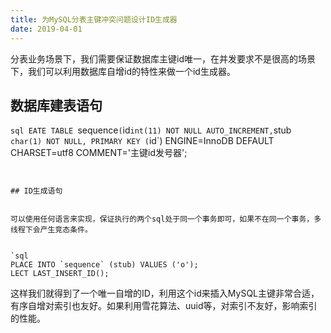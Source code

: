 ```yaml
---
title: 为MySQL分表主键冲突问题设计ID生成器
date: 2019-04-01
---
```


分表业务场景下，我们需要保证数据库主键id唯一，在并发要求不是很高的场景下，我们可以利用数据库自增id的特性来做一个id生成器。


## 数据库建表语句


`sql
EATE TABLE `sequence` (
`id` int(11) NOT NULL AUTO_INCREMENT,
`stub` char(1) NOT NULL,
PRIMARY KEY (`id`)
ENGINE=InnoDB  DEFAULT CHARSET=utf8 COMMENT='主键id发号器';
```


## ID生成语句


可以使用任何语言来实现，保证执行的两个sql处于同一个事务即可，如果不在同一个事务，多线程下会产生竞态条件。


`sql
PLACE INTO `sequence` (stub) VALUES ('o');
LECT LAST_INSERT_ID();
```


这样我们就得到了一个唯一自增的ID，利用这个id来插入MySQL主键非常合适，有序自增对索引也友好。如果利用雪花算法、uuid等，对索引不友好，影响索引的性能。
